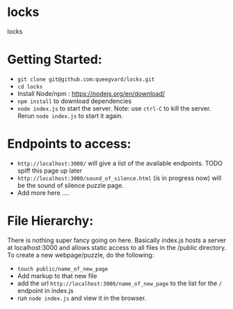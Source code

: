 # locks
locks

# Getting Started: 
  * `git clone git@github.com:queegvard/locks.git`
  * `cd locks`
  * Install Node/npm : https://nodejs.org/en/download/
  * `npm install` to download dependencies 
  * `node index.js` to start the server.  Note: use `ctrl-C` to kill the server. Rerun `node index.js` to start it again.

# Endpoints to access:
  * `http://localhost:3000/` will give a list of the available endpoints. TODO spiff this page up later
  * `http://localhost:3000/sound_of_silence.html` (is in progress now) will be the sound of silence puzzle page.
  * Add more here ....

# File Hierarchy: 
  There is nothing super fancy going on here. Basically index.js hosts a server at localhost:3000 and allows static access to all files in the /public directory. To create a new webpage/puzzle, do the following:   
  * `touch public/name_of_new_page`
  * Add markup to that new file
  * add the url `http://localhost:3000/name_of_new_page` to the list for the `/` endpoint in index.js
  * run `node index.js` and view it in the browser.
